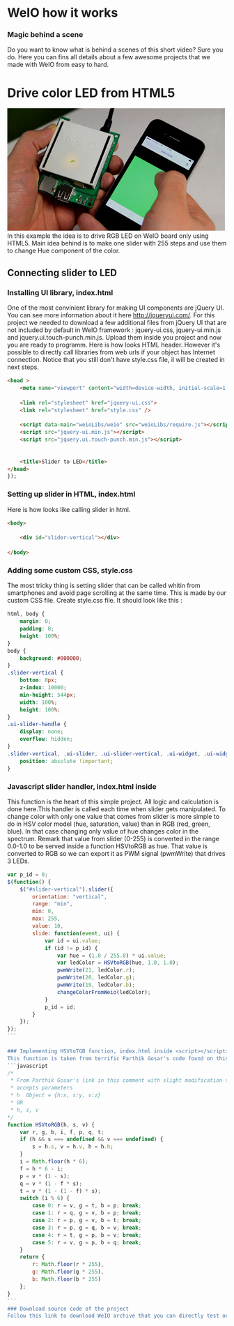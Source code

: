WeIO how it works
=================

### Magic behind a scene
Do you want to know what is behind a scenes of this short video? Sure you do. Here you can fins all details about a few awesome projects that we made with WeIO from easy to hard.

Drive color LED from HTML5
==========================
![WeIO LED slider](images/sliderIphone.jpg)
In this example the idea is to drive RGB LED on WeIO board only using HTML5. Main idea behind is to make one slider with 255 steps and use them to change Hue component of the color.


Connecting slider to LED
-------------------------
### Installing UI library, index.html
One of the most convinient library for making UI components are jQuery UI. You can see more information about it here http://jqueryui.com/.
For this project we needed to download a few additional files from jQuery UI that are not included by default in WeIO framework : jquery-ui.css, jquery-ui.min.js and jquery.ui.touch-punch.min.js. Upload them inside you project and now you are ready to programm. Here is how looks HTML header. However it's possible to directly call libraries from web urls if your object has Internet connection.
Notice that you still don't have style.css file, il will be created in next steps.
``` html
<head >
    <meta name="viewport" content="width=device-width, initial-scale=1.0, maximum-scale=1.0">

    <link rel="stylesheet" href="jquery-ui.css">
    <link rel="stylesheet" href="style.css" />

    <script data-main="weioLibs/weio" src="weioLibs/require.js"></script>
    <script src="jquery-ui.min.js"></script>
    <script src="jquery.ui.touch-punch.min.js"></script>


    <title>Slider to LED</title>
</head>
});
```

### Setting up slider in HTML, index.html
Here is how looks like calling slider in html.

```html
<body>

    <div id="slider-vertical"></div>

</body>
```
### Adding some custom CSS, style.css
The most tricky thing is setting slider that can be called whitin from smartphones and avoid page scrolling at the same time. This is made by our custom CSS file. Create style.css file. It should look like this :
```css
html, body {
    margin: 0;
    padding: 0;
    height: 100%;
}
body {
    background: #000000;
}
.slider-vertical {
    bottom: 0px;
    z-index: 10000;
    min-height: 544px;
    width: 100%;
    height: 100%;
}
.ui-slider-handle {
    display: none;
    overflow: hidden;
}
.slider-vertical, .ui-slider, .ui-slider-vertical, .ui-widget, .ui-widget-content, .ui-corner-all, .ui-slider-range, .ui-widget-header, .ui-slider-range-min {
    position: absolute !important;
}
```

### Javascript slider handler, index.html inside <script></script>
This function is the heart of this simple project. All logic and calculation is done here.This handler is called each time when slider gets manipulated. To change color with only one value that comes from slider is more simple to do in HSV color model (hue, saturation, value) than in RGB (red, green, blue). In that case changing only value of hue changes color in the spectrum. Remark that value from slider (0-255) is converted in the range 0.0-1.0 to be served inside a function HSVtoRGB as hue. That value is converted to RGB so we can export it as PWM signal (pwmWrite) that drives 3 LEDs.

````javascript
var p_id = 0;
$(function() {
    $("#slider-vertical").slider({
        orientation: "vertical",
        range: "min",
        min: 0,
        max: 255,
        value: 10,
        slide: function(event, ui) {
            var id = ui.value;
            if (id != p_id) {
                var hue = (1.0 / 255.0) * ui.value;
                var ledColor = HSVtoRGB(hue, 1.0, 1.0);
                pwmWrite(21, ledColor.r);
                pwmWrite(20, ledColor.g);
                pwmWrite(19, ledColor.b);
                changeColorFromWeio(ledColor);
            }
            p_id = id;
        }
    });
});
```

### Implementing HSVtoTGB function, index.html inside <script></script>
This function is taken from terrific Parthik Gosar's code found on this site http://axonflux.com/handy-rgb-to-hsl-and-rgb-to-hsv-color-model-c
```javascript
/*
 * From Parthik Gosar's link in this comment with slight modification to let you enter each value independently or all at once as an object
 * accepts parameters
 * h  Object = {h:x, s:y, v:z}
 * OR
 * h, s, v
*/
function HSVtoRGB(h, s, v) {
    var r, g, b, i, f, p, q, t;
    if (h && s === undefined && v === undefined) {
        s = h.s, v = h.v, h = h.h;
    }
    i = Math.floor(h * 6);
    f = h * 6 - i;
    p = v * (1 - s);
    q = v * (1 - f * s);
    t = v * (1 - (1 - f) * s);
    switch (i % 6) {
        case 0: r = v, g = t, b = p; break;
        case 1: r = q, g = v, b = p; break;
        case 2: r = p, g = v, b = t; break;
        case 3: r = p, g = q, b = v; break;
        case 4: r = t, g = p, b = v; break;
        case 5: r = v, g = p, b = q; break;
    }
    return {
        r: Math.floor(r * 255),
        g: Math.floor(g * 255),
        b: Math.floor(b * 255)
    };
}
```
### Download source code of the project
Follow this link to download WeIO archive that you can directly test on your board
